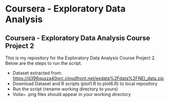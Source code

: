 Coursera - Exploratory Data Analysis
=======
## Coursera - Exploratory Data Analysis Course Project 2

This is my repository for the Exploratory Data Analysis Course Project 2. Below are the steps to run the script.
* Dataset extracted from: https://d396qusza40orc.cloudfront.net/exdata%2Fdata%2FNEI_data.zip
* Download Dataset and R scripts (plot1.R to plot6.R) to local repository
* Run the script (rename working directory to yours)
* Voila~ .png files should appear in your working directory
